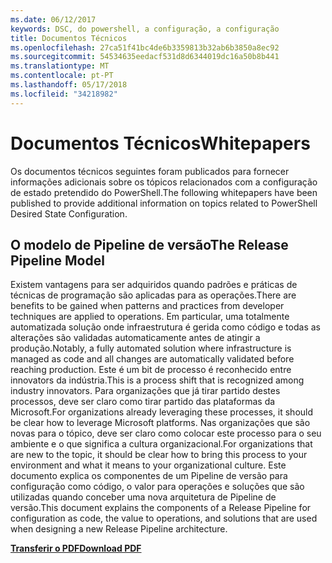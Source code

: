 ```yaml
---
ms.date: 06/12/2017
keywords: DSC, do powershell, a configuração, a configuração
title: Documentos Técnicos
ms.openlocfilehash: 27ca51f41bc4de6b3359813b32ab6b3850a8ec92
ms.sourcegitcommit: 54534635eedacf531d8d6344019dc16a50b8b441
ms.translationtype: MT
ms.contentlocale: pt-PT
ms.lasthandoff: 05/17/2018
ms.locfileid: "34218982"
---
```

# <a name="whitepapers"></a><span data-ttu-id="9370c-103">Documentos Técnicos</span><span class="sxs-lookup"><span data-stu-id="9370c-103">Whitepapers</span></span>

<span data-ttu-id="9370c-104">Os documentos técnicos seguintes foram publicados para fornecer informações adicionais sobre os tópicos relacionados com a configuração de estado pretendido do PowerShell.</span><span class="sxs-lookup"><span data-stu-id="9370c-104">The following whitepapers have been published to provide additional information on topics related to PowerShell Desired State Configuration.</span></span>

## <a name="the-release-pipeline-model"></a><span data-ttu-id="9370c-105">O modelo de Pipeline de versão</span><span class="sxs-lookup"><span data-stu-id="9370c-105">The Release Pipeline Model</span></span>
<span data-ttu-id="9370c-106">Existem vantagens para ser adquiridos quando padrões e práticas de técnicas de programação são aplicadas para as operações.</span><span class="sxs-lookup"><span data-stu-id="9370c-106">There are benefits to be gained when patterns and practices from developer techniques are applied to operations.</span></span> <span data-ttu-id="9370c-107">Em particular, uma totalmente automatizada solução onde infraestrutura é gerida como código e todas as alterações são validadas automaticamente antes de atingir a produção.</span><span class="sxs-lookup"><span data-stu-id="9370c-107">Notably, a fully automated solution where infrastructure is managed as code and all changes are automatically validated before reaching production.</span></span> <span data-ttu-id="9370c-108">Este é um bit de processo é reconhecido entre innovators da indústria.</span><span class="sxs-lookup"><span data-stu-id="9370c-108">This is a process shift that is recognized among industry innovators.</span></span> <span data-ttu-id="9370c-109">Para organizações que já tirar partido destes processos, deve ser claro como tirar partido das plataformas da Microsoft.</span><span class="sxs-lookup"><span data-stu-id="9370c-109">For organizations already leveraging these processes, it should be clear how to leverage Microsoft platforms.</span></span> <span data-ttu-id="9370c-110">Nas organizações que são novas para o tópico, deve ser claro como colocar este processo para o seu ambiente e o que significa a cultura organizacional.</span><span class="sxs-lookup"><span data-stu-id="9370c-110">For organizations that are new to the topic, it should be clear how to bring this process to your environment and what it means to your organizational culture.</span></span> <span data-ttu-id="9370c-111">Este documento explica os componentes de um Pipeline de versão para configuração como código, o valor para operações e soluções que são utilizadas quando conceber uma nova arquitetura de Pipeline de versão.</span><span class="sxs-lookup"><span data-stu-id="9370c-111">This document explains the components of a Release Pipeline for configuration as code, the value to operations, and solutions that are used when designing a new Release Pipeline architecture.</span></span>

<span data-ttu-id="9370c-112">**[Transferir o PDF](http://aka.ms/thereleasepipelinemodelpdf)**</span><span class="sxs-lookup"><span data-stu-id="9370c-112">**[Download PDF](http://aka.ms/thereleasepipelinemodelpdf)**</span></span>